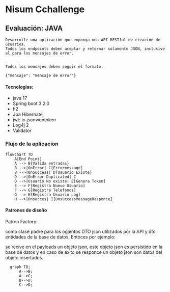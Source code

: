 # Nisum Cchallenge
## Evaluación: JAVA


    Desarrolle una aplicación que exponga una API RESTful de creación de usuarios.
    Todos los endpoints deben aceptar y retornar solamente JSON, inclusive al para los mensajes de error.


    Todos los mensajes deben seguir el formato:


`{"mensaje": "mensaje de error"}`


#### Tecnologias:

- java 17
- Spring boot 3.2.0
- h2
- Jpa Hibernate
- jwt: io.jsonwebtoken
- Log4j 2
- Validator

### Flujo de la aplicacion
```mermaid
flowchart TD
    A[End Point] 
    A --> B{Valida entradas}
    B -->|OnError| C[Errormessage]
    B -->|OnSuccess| D{Usuario Existe}
    D -->|OnError Duplicated| C
    D -->|Usuario No existe| E[Genera Token]
    E --> F[Registra Nuevo Usuario]
    F --> G[Registra Telefonos]
    G --> H[Registra Usuario Log]
    H -->|Onsucces| I[OnsuccessMessageResponce]
```


#### Patrones de diseño

Patron Factory:

como clase padre para los ogjentos DTO json utilizados por la API y dto entidades de la base de datos. Entoces por ejemplo:

se recive en el payloads un objeto json, este objeto json es persistido en la base de datos y en caso de exito se responce un objeto json son datos del objeto insertados.

```mermaid
  graph TD;
      A-->B;
      A-->C;
      B-->D;
      C-->D;
```



